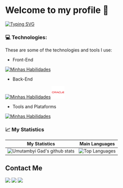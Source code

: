 # Welcome to my profile 👋

  [![Typing SVG](https://readme-typing-svg.herokuapp.com/?color=00bfbf&size=35&center=true&vCenter=true&width=1000&lines=Hello,+my+name+is+Thiago+Castro;I'm+19+years+old;I+from+Brazil,+SP;I+study+ADS+at+FIAP;Be+Welcome!+:%29)](https://git.io/typing-svg)
  
### :computer: Technologies:

These are some of the technologies and tools I use:

- Front-End

[![Minhas Habilidades](https://skillicons.dev/icons?i=js,html,css,styledcomponents,bootstrap,react)](https://skillicons.dev)

- Back-End

[![Minhas Habilidades](https://skillicons.dev/icons?i=nodejs,java,python)](https://skillicons.dev)
<a href="https://www.oracle.com/" target="_blank" rel="noreferrer"> <img src="https://raw.githubusercontent.com/devicons/devicon/master/icons/oracle/oracle-original.svg" alt="oracle" width="40" height="40"/></a>

- Tools and Plataforms

[![Minhas Habilidades](https://skillicons.dev/icons?i=postman,git,vite,figma,eclipse,idea)](https://skillicons.dev)

### 📈 My Statistics

| My Statistics                                                                                                                                                            | Main Languages                                                                                                                                                                   |
| ------------------------------------------------------------------------------------------------------------------------------------------------------------------------ | ---------------------------------------------------------------------------------------------------------------------------------------------------------------------------------- |
| ![Umutambyi Gad's github stats](https://github-readme-stats.vercel.app/api?username=thicastroo&show_icons=true&hide_border=true&count_private=true&theme=onedark) | ![Top Languages](https://github-readme-stats.vercel.app/api/top-langs/?username=thicastroo&langs_count=10&count_private=true&hide_border=true&theme=onedark&layout=compact) |


## Contact Me
<div>
  <a href="https://www.linkedin.com/in/thiagogyorgy" target="_blank"><img src="https://img.shields.io/badge/-LinkedIn-%230077B5?style=for-the-badge&logo=linkedin&logoColor=white" target="_blank"></a>
  <a href="https://instagram.com/thi.kstro" target="_blank"><img src="https://img.shields.io/badge/-Instagram-%23E4405F?style=for-the-badge&logo=instagram&logoColor=white" target="_blank"></a>
  <a href = "mailto:thiagogyorgy.castro@gmail.com"><img src="https://img.shields.io/badge/-Gmail-%23333?style=for-the-badge&logo=gmail&logoColor=white" target="_blank"></a>
</div>

